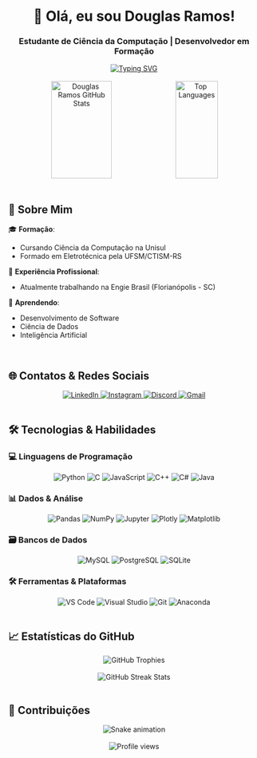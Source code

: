 <h1 align="center">👋 Olá, eu sou Douglas Ramos!</h1>
<h3 align="center">Estudante de Ciência da Computação | Desenvolvedor em Formação</h3>

<div align="center">
  <a href="https://git.io/typing-svg">
    <img src="https://readme-typing-svg.demolab.com?font=Fira+Code&pause=1000&color=E9C044&center=true&vCenter=true&width=435&lines=Desenvolvendo+meu+futuro;Aprendendo+novas+tecnologias;Transformando+código+em+soluções" alt="Typing SVG" />
  </a>
</div>

<br/>

<div align="center">  
  <img width="49%" height="195px" src="https://github-readme-stats.vercel.app/api?username=douglas565&show_icons=true&count_private=true&hide_border=true&title_color=e9c044&icon_color=e9c044&text_color=ffffff&bg_color=0d1117&include_all_commits=true" alt="Douglas Ramos GitHub Stats" /> 
  <img width="41%" height="195px" src="https://github-readme-stats.vercel.app/api/top-langs/?username=douglas565&hide=html,css&langs_count=6&layout=compact&hide_border=true&title_color=e9c044&text_color=ffffff&bg_color=0d1117" alt="Top Languages" />
</div>

<br/>

## 📌 Sobre Mim

🎓 **Formação**:
- Cursando Ciência da Computação na Unisul
- Formado em Eletrotécnica pela UFSM/CTISM-RS

💼 **Experiência Profissional**:
- Atualmente trabalhando na Engie Brasil (Florianópolis - SC)

🌱 **Aprendendo**:
- Desenvolvimento de Software
- Ciência de Dados
- Inteligência Artificial

<br/>

## 🌐 Contatos & Redes Sociais

<div align="center">
  <a href="https://www.linkedin.com/in/douglas-ramos-charqueiro-075a87293" target="_blank">
    <img src="https://img.shields.io/badge/LinkedIn-0077B5?style=for-the-badge&logo=linkedin&logoColor=white" alt="LinkedIn"/>
  </a>
  <a href="https://instagram.com/douglas_ramos565" target="_blank">
    <img src="https://img.shields.io/badge/Instagram-E4405F?style=for-the-badge&logo=instagram&logoColor=white" alt="Instagram"/>
  </a>
  <a href="discordapp.com/users/Grots" target="_blank">
    <img src="https://img.shields.io/badge/Discord-7289DA?style=for-the-badge&logo=discord&logoColor=white" alt="Discord"/>
  </a>
  <a href="mailto:seu-email@exemplo.com" target="_blank">
    <img src="https://img.shields.io/badge/Gmail-D14836?style=for-the-badge&logo=gmail&logoColor=white" alt="Gmail"/>
  </a>
</div>

<br/>

## 🛠️ Tecnologias & Habilidades

### 💻 Linguagens de Programação

<div align="center">
  <img src="https://img.shields.io/badge/Python-3776AB?style=for-the-badge&logo=python&logoColor=white" alt="Python"/>
  <img src="https://img.shields.io/badge/C-00599C?style=for-the-badge&logo=c&logoColor=white" alt="C"/>
  <img src="https://img.shields.io/badge/JavaScript-F7DF1E?style=for-the-badge&logo=javascript&logoColor=black" alt="JavaScript"/>
  <img src="https://img.shields.io/badge/C%2B%2B-00599C?style=for-the-badge&logo=c%2B%2B&logoColor=white" alt="C++"/>
  <img src="https://img.shields.io/badge/C%23-239120?style=for-the-badge&logo=c-sharp&logoColor=white" alt="C#"/>
  <img src="https://img.shields.io/badge/Java-ED8B00?style=for-the-badge&logo=openjdk&logoColor=white" alt="Java"/>
</div>

### 📊 Dados & Análise

<div align="center">
  <img src="https://img.shields.io/badge/Pandas-150458?style=for-the-badge&logo=pandas&logoColor=white" alt="Pandas"/>
  <img src="https://img.shields.io/badge/NumPy-013243?style=for-the-badge&logo=numpy&logoColor=white" alt="NumPy"/>
  <img src="https://img.shields.io/badge/Jupyter-F37626?style=for-the-badge&logo=jupyter&logoColor=white" alt="Jupyter"/>
  <img src="https://img.shields.io/badge/Plotly-3F4F75?style=for-the-badge&logo=plotly&logoColor=white" alt="Plotly"/>
  <img src="https://img.shields.io/badge/Matplotlib-11557C?style=for-the-badge&logo=python&logoColor=white" alt="Matplotlib"/>
</div>

### 🗃️ Bancos de Dados

<div align="center">
  <img src="https://img.shields.io/badge/MySQL-4479A1?style=for-the-badge&logo=mysql&logoColor=white" alt="MySQL"/>
  <img src="https://img.shields.io/badge/PostgreSQL-316192?style=for-the-badge&logo=postgresql&logoColor=white" alt="PostgreSQL"/>
  <img src="https://img.shields.io/badge/SQLite-003B57?style=for-the-badge&logo=sqlite&logoColor=white" alt="SQLite"/>
</div>

### 🛠️ Ferramentas & Plataformas

<div align="center">
  <img src="https://img.shields.io/badge/Visual_Studio_Code-007ACC?style=for-the-badge&logo=visual-studio-code&logoColor=white" alt="VS Code"/>
  <img src="https://img.shields.io/badge/Visual_Studio-5C2D91?style=for-the-badge&logo=visual-studio&logoColor=white" alt="Visual Studio"/>
  <img src="https://img.shields.io/badge/Git-F05032?style=for-the-badge&logo=git&logoColor=white" alt="Git"/>
  <img src="https://img.shields.io/badge/Anaconda-44A833?style=for-the-badge&logo=anaconda&logoColor=white" alt="Anaconda"/>
</div>

<br/>

## 📈 Estatísticas do GitHub

<div align="center">
  <img src="https://github-profile-trophy.vercel.app/?username=douglas565&theme=onedark&no-frame=true&row=1&column=7" alt="GitHub Trophies" />
</div>

<br/>

<div align="center">
  <img src="https://github-readme-streak-stats.herokuapp.com/?user=douglas565&theme=dark&hide_border=true" alt="GitHub Streak Stats" />
</div>

<br/>

## 🐍 Contribuições

<div align="center">
  <img src="https://raw.githubusercontent.com/douglas565/douglas565/output/github-contribution-grid-snake.svg" alt="Snake animation" />
</div>

<br/>

<div align="center">
  <img src="https://komarev.com/ghpvc/?username=douglas565&label=Profile%20views&color=0e75b6&style=flat" alt="Profile views" />
</div>
